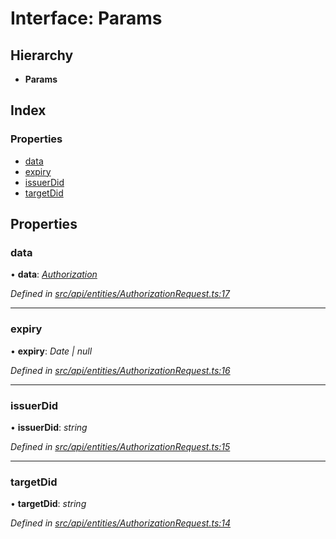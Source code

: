 # Interface: Params

## Hierarchy

* **Params**

## Index

### Properties

* [data](api_entities.params.md#data)
* [expiry](api_entities.params.md#expiry)
* [issuerDid](api_entities.params.md#issuerdid)
* [targetDid](api_entities.params.md#targetdid)

## Properties

###  data

• **data**: *[Authorization](../modules/middleware.md#authorization)*

*Defined in [src/api/entities/AuthorizationRequest.ts:17](https://github.com/PolymathNetwork/polymesh-sdk/blob/6d34df1/src/api/entities/AuthorizationRequest.ts#L17)*

___

###  expiry

• **expiry**: *Date | null*

*Defined in [src/api/entities/AuthorizationRequest.ts:16](https://github.com/PolymathNetwork/polymesh-sdk/blob/6d34df1/src/api/entities/AuthorizationRequest.ts#L16)*

___

###  issuerDid

• **issuerDid**: *string*

*Defined in [src/api/entities/AuthorizationRequest.ts:15](https://github.com/PolymathNetwork/polymesh-sdk/blob/6d34df1/src/api/entities/AuthorizationRequest.ts#L15)*

___

###  targetDid

• **targetDid**: *string*

*Defined in [src/api/entities/AuthorizationRequest.ts:14](https://github.com/PolymathNetwork/polymesh-sdk/blob/6d34df1/src/api/entities/AuthorizationRequest.ts#L14)*
